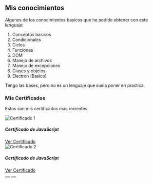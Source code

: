 ## Mis conocimientos

Algunos de los conocimientos basicos que he podido obtener con este lenguaje:

1. Conceptos basicos
2. Condicionales
3. Ciclos
4. Funciones
5. DOM
6. Manejo de archivos
7. Manejo de excepciones
8. Clases y objetos
9. Electron (Basico)

Tengo las bases, pero no es un lenguaje que suela poner en practica.

### Mis Certificados

<p>Estos son mis certificados más recientes:</p>

<!-- Carrusel de Bootstrap -->
<div id="certificates-carousel" class="carousel slide" data-bs-ride="carousel">
  <div class="carousel-inner">
    <div class="carousel-item active">
      <img src="https://images.credly.com/size/340x340/images/b93bf373-3da6-4ada-9879-a0c39d6a11f8/image.png" class="d-block mx-auto" style="max-height: 300px;" alt="Certificado 1">
      <h5 class="mt-3">Certificado de JavaScript</h5>
      <a href="https://www.credly.com/badges/676b895d-5176-40db-815c-fcf24e489c11/linked_in_profile" target="_blank" class="btn btn-sm btn-outline-primary mt-2">Ver Certificado</a>
    </div>
    <div class="carousel-item active">
      <img src="https://s3.amazonaws.com/coursera_assets/meta_images/generated/CERTIFICATE_LANDING_PAGE/CERTIFICATE_LANDING_PAGE~BWH31TQJDLW8/CERTIFICATE_LANDING_PAGE~BWH31TQJDLW8.jpeg" class="d-block mx-auto" style="max-height: 300px;" alt="Certificado 2">
      <h5 class="mt-3">Certificado de JavaScript</h5>
      <a href="https://www.credly.com/badges/676b895d-5176-40db-815c-fcf24e489c11/linked_in_profile" target="_blank" class="btn btn-sm btn-outline-primary mt-2">Ver Certificado</a>
    </div>
    <!-- más items -->
  </div>
  <button class="carousel-control-prev" type="button" data-bs-target="#certificates-carousel" data-bs-slide="prev">
    <span class="carousel-control-prev-icon"></span>
  </button>
  <button class="carousel-control-next" type="button" data-bs-target="#certificates-carousel" data-bs-slide="next">
    <span class="carousel-control-next-icon"></span>
  </button>
</div>